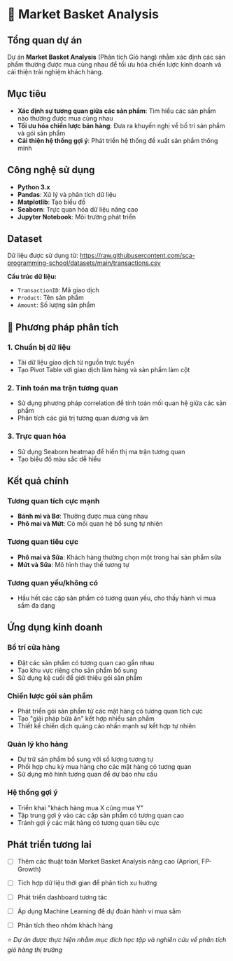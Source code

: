 # 🛒 Market Basket Analysis

##  Tổng quan dự án

Dự án **Market Basket Analysis** (Phân tích Giỏ hàng) nhằm xác định các sản phẩm thường được mua cùng nhau để tối ưu hóa chiến lược kinh doanh và cải thiện trải nghiệm khách hàng.

##  Mục tiêu

- **Xác định sự tương quan giữa các sản phẩm**: Tìm hiểu các sản phẩm nào thường được mua cùng nhau
- **Tối ưu hóa chiến lược bán hàng**: Đưa ra khuyến nghị về bố trí sản phẩm và gói sản phẩm
- **Cải thiện hệ thống gợi ý**: Phát triển hệ thống đề xuất sản phẩm thông minh

##  Công nghệ sử dụng

- **Python 3.x**
- **Pandas**: Xử lý và phân tích dữ liệu
- **Matplotlib**: Tạo biểu đồ
- **Seaborn**: Trực quan hóa dữ liệu nâng cao
- **Jupyter Notebook**: Môi trường phát triển

##  Dataset

Dữ liệu được sử dụng từ: https://raw.githubusercontent.com/sca-programming-school/datasets/main/transactions.csv

**Cấu trúc dữ liệu:**
- `TransactionID`: Mã giao dịch
- `Product`: Tên sản phẩm
- `Amount`: Số lượng sản phẩm

## 🔬 Phương pháp phân tích

### 1. Chuẩn bị dữ liệu
- Tải dữ liệu giao dịch từ nguồn trực tuyến
- Tạo Pivot Table với giao dịch làm hàng và sản phẩm làm cột

### 2. Tính toán ma trận tương quan
- Sử dụng phương pháp correlation để tính toán mối quan hệ giữa các sản phẩm
- Phân tích các giá trị tương quan dương và âm

### 3. Trực quan hóa
- Sử dụng Seaborn heatmap để hiển thị ma trận tương quan
- Tạo biểu đồ màu sắc dễ hiểu

##  Kết quả chính

### Tương quan tích cực mạnh
- **Bánh mì và Bơ**: Thường được mua cùng nhau
- **Phô mai và Mứt**: Có mối quan hệ bổ sung tự nhiên

### Tương quan tiêu cực
- **Phô mai và Sữa**: Khách hàng thường chọn một trong hai sản phẩm sữa
- **Mứt và Sữa**: Mô hình thay thế tương tự

### Tương quan yếu/không có
- Hầu hết các cặp sản phẩm có tương quan yếu, cho thấy hành vi mua sắm đa dạng

##  Ứng dụng kinh doanh

###  Bố trí cửa hàng
- Đặt các sản phẩm có tương quan cao gần nhau
- Tạo khu vực riêng cho sản phẩm bổ sung
- Sử dụng kệ cuối để giới thiệu gói sản phẩm

###  Chiến lược gói sản phẩm
- Phát triển gói sản phẩm từ các mặt hàng có tương quan tích cực
- Tạo "giải pháp bữa ăn" kết hợp nhiều sản phẩm
- Thiết kế chiến dịch quảng cáo nhấn mạnh sự kết hợp tự nhiên

###  Quản lý kho hàng
- Dự trữ sản phẩm bổ sung với số lượng tương tự
- Phối hợp chu kỳ mua hàng cho các mặt hàng có tương quan
- Sử dụng mô hình tương quan để dự báo nhu cầu

###  Hệ thống gợi ý
- Triển khai "khách hàng mua X cũng mua Y"
- Tập trung gợi ý vào các cặp sản phẩm có tương quan cao
- Tránh gợi ý các mặt hàng có tương quan tiêu cực



##  Phát triển tương lai

- [ ] Thêm các thuật toán Market Basket Analysis nâng cao (Apriori, FP-Growth)
- [ ] Tích hợp dữ liệu thời gian để phân tích xu hướng
- [ ] Phát triển dashboard tương tác
- [ ] Áp dụng Machine Learning để dự đoán hành vi mua sắm
- [ ] Phân tích theo nhóm khách hàng



⭐ *Dự án được thực hiện nhằm mục đích học tập và nghiên cứu về phân tích giỏ hàng thị trường*
